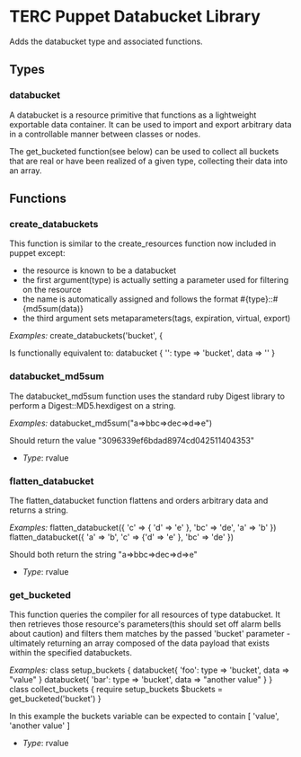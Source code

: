 # TERC Puppet Databucket Library #

Adds the databucket type and associated functions.

## Types ##

### databucket ###

A databucket is a resource primitive that functions as a lightweight exportable data container.  It can be used to import and export 
arbitrary data in a controllable manner between classes or nodes.

The get_bucketed function(see below) can be used to collect all buckets that are real or have been realized of a given type, 
collecting their data into an array.


## Functions ##

### create_databuckets ###
This function is similar to the create_resources function now included in puppet except:
- the resource is known to be a databucket
- the first argument(type) is actually setting a parameter used for filtering on the resource
- the name is automatically assigned and follows the format #{type}::#{md5sum(data)}
- the third argument sets metaparameters(tags, expiration, virtual, export)

*Examples:*
    create_databuckets('bucket', { 

Is functionally equivalent to:
    databucket { '': type => 'bucket', data => '' }
    

### databucket_md5sum ###
The databucket_md5sum function uses the standard ruby Digest library to perform a Digest::MD5.hexdigest on a string.

*Examples:*
    databucket_md5sum("a=>bbc=>dec=>d=>e")

Should return the value "3096339ef6bdad8974cd042511404353"

- *Type*: rvalue

### flatten_databucket ###
The flatten_databucket function flattens and orders arbitrary data and returns a string.

*Examples:*
    flatten_databucket({ 'c' => { 'd' => 'e' }, 'bc' => 'de', 'a' => 'b' })
    flatten_databucket({ 'a' => 'b', 'c' => {'d' => 'e' }, 'bc' => 'de' })

Should both return the string "a=>bbc=>dec=>d=>e"

- *Type*: rvalue

### get_bucketed ###
This function queries the compiler for all resources of type databucket.  It then retrieves those resource's parameters(this should 
set off alarm bells about caution) and filters them matches by the passed 'bucket' parameter - ultimately returning an array composed 
of the data payload that exists within the specified databuckets.

*Examples:*
    class setup_buckets {
      databucket{ 'foo': type => 'bucket', data => "value" }
      databucket{ 'bar': type => 'bucket', data => "another value" }
    }
    class collect_buckets {
      require setup_buckets 
      $buckets = get_bucketed('bucket')
    }
    
In this example the buckets variable can be expected to contain [ 'value', 'another value' ]

- *Type*: rvalue
